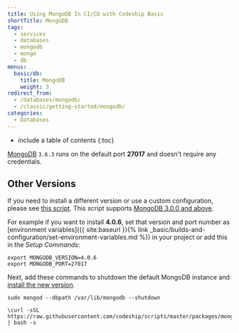 ```yaml
---
title: Using MongoDB In CI/CD with Codeship Basic
shortTitle: MongoDB
tags:
  - services
  - databases
  - mongodb
  - mongo
  - db
menus:
  basic/db:
    title: MongoDB
    weight: 3
redirect_from:
  - /databases/mongodb/
  - /classic/getting-started/mongodb/
categories:
  - Databases  
---
```


* include a table of contents
{:toc}

[MongoDB](https://www.mongodb.com) `3.6.3` runs on the default port **27017** and doesn't require any credentials.

## Other Versions

If you need to install a different version or use a custom configuration, please see [this script](https://github.com/codeship/scripts/blob/master/packages/mongodb.sh). This script supports [MongoDB 3.0.0 and above](https://docs.mongodb.com/manual/release-notes).

For example if you want to install **4.0.6**, set that version and port number as [environment variables]({{ site.baseurl }}{% link _basic/builds-and-configuration/set-environment-variables.md %}) in your project or add this in the _Setup Commands_:

```
export MONGODB_VERSION=4.0.6
export MONGODB_PORT=27017
```

Next, add these commands to shutdown the default MongoDB instance and [install the new version](https://github.com/codeship/scripts/blob/master/packages/mongodb.sh#L10).

```
sudo mongod --dbpath /var/lib/mongodb --shutdown

\curl -sSL https://raw.githubusercontent.com/codeship/scripts/master/packages/mongodb.sh | bash -s
```
